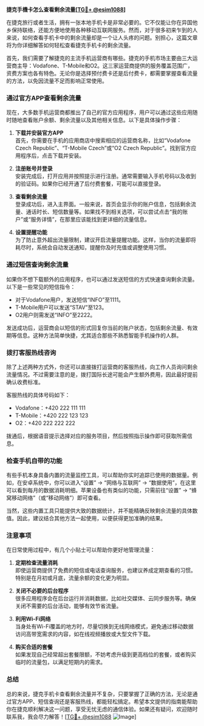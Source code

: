 **捷克手機卡怎么查看剩余流量[[TG💪+ @esim1088](https://t.me/s/esim1088)]**

在捷克旅行或者生活，拥有一张本地手机卡是非常必要的。它不仅能让你在异国他乡保持联络，还能方便地使用各种移动互联网服务。然而，对于很多初来乍到的人来说，如何查看手机卡中的剩余流量却是一个让人头疼的问题。别担心，这篇文章将为你详细解答如何轻松查看捷克手机卡的剩余流量。

首先，我们需要了解捷克的主流手机运营商有哪些。捷克的手机市场主要由三大运营商主导：Vodafone、T-Mobile和O2。这三家运营商提供的服务覆盖范围广，资费方案也各有特色。无论你是选择预付费卡还是后付费卡，都需要掌握查看流量的方法，以免因流量不足而影响正常使用。

### **通过官方APP查看剩余流量**

现在，大多数手机运营商都推出了自己的官方应用程序，用户可以通过这些应用随时随地查看账户余额、剩余流量以及其他相关信息。以下是具体操作步骤：

1. **下载并安装官方APP**  
   首先，你需要在手机的应用商店中搜索相应的运营商名称，比如“Vodafone Czech Republic”、“T-Mobile Czech”或“O2 Czech Republic”。找到官方应用程序后，点击下载并安装。

2. **注册账号并登录**  
   安装完成后，打开应用并按照提示进行注册。通常需要输入手机号码以及收到的验证码。如果你已经开通了后付费套餐，可能可以直接登录。

3. **查看剩余流量**  
   登录成功后，进入主界面。一般来说，首页会显示你的账户信息，包括剩余流量、通话时长、短信数量等。如果找不到相关选项，可以尝试点击“我的账户”或“服务详情”，在那里应该能找到更详细的流量信息。

4. **设置提醒功能**  
   为了防止意外超出流量限制，建议开启流量提醒功能。这样，当你的流量即将耗尽时，系统会自动发送通知，提醒你及时充值或调整使用习惯。

### **通过短信查询剩余流量**

如果你不想下载额外的应用程序，也可以通过发送短信的方式快速查询剩余流量。以下是一些常见的短信指令：

- 对于Vodafone用户，发送短信“INFO”至1111。
- T-Mobile用户可以发送“STAV”至123。
- O2用户则需发送“INFO”至2222。

发送成功后，运营商会以短信的形式回复你当前的账户状态，包括剩余流量、有效期等信息。这种方法简单快捷，尤其适合那些不熟悉智能手机操作的人群。

### **拨打客服热线咨询**

除了上述两种方式外，你还可以直接拨打运营商的客服热线，向工作人员询问剩余流量情况。不过需要注意的是，拨打国际长途可能会产生额外费用，因此最好提前确认收费标准。

客服热线的具体号码如下：
- Vodafone：+420 222 111 111
- T-Mobile：+420 222 123 123
- O2：+420 222 222 222

拨通后，根据语音提示选择对应的服务项目，然后按照指示操作即可获取所需信息。

### **检查手机自带的功能**

有些手机本身具备内置的流量监控工具，可以帮助你实时追踪已使用的数据量。例如，在安卓系统中，你可以进入“设置” -> “网络与互联网” -> “数据使用”，在这里可以看到每月的数据消耗明细。苹果设备也有类似的功能，只需前往“设置” -> “蜂窝移动网络”（或“移动网络”）即可查看。

当然，这些内置工具只能提供大致的数据统计，并不能精确反映剩余流量的具体数值。因此，建议结合其他方法一起使用，以便获得更加准确的结果。

### **注意事项**

在日常使用过程中，有几个小贴士可以帮助你更好地管理流量：

1. **定期检查流量消耗**  
   即使运营商提供了免费的短信或电话查询服务，也建议养成定期查看的习惯。特别是在月初或月底，流量余额的变化更为明显。

2. **关闭不必要的后台程序**  
   很多应用程序会在后台运行并消耗数据，比如社交媒体、云同步服务等。确保关闭不需要的后台活动，能够有效节省流量。

3. **利用Wi-Fi网络**  
   当身处有Wi-Fi覆盖的地方时，尽量切换到无线网络模式，避免通过移动数据访问高带宽需求的内容，如在线视频播放或大型文件下载。

4. **购买合适的套餐**  
   如果发现自己经常超出套餐限额，不妨考虑升级到更高档位的套餐，或者购买临时的流量包，以满足短期内的需求。

### **总结**

总的来说，捷克手机卡查看剩余流量并不复杂，只要掌握了正确的方法，无论是通过官方APP、短信查询还是客服热线，都能轻松搞定。希望本文提供的指南能帮助你在捷克顺利解决这一问题，享受无忧无虑的通信体验。如果还有疑问，欢迎随时联系我，我会尽力解答！[[TG💪+ @esim1088](https://t.me/s/esim1088) ![Image](https://i.postimg.cc/4NQfJmqS/Snipaste-2025-05-13-00-14-12.png)]